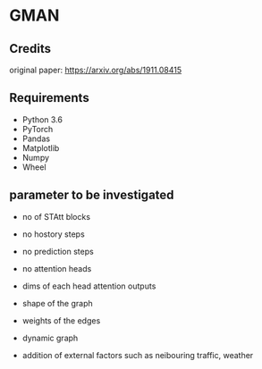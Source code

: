 # GMAN

## Credits
original paper: https://arxiv.org/abs/1911.08415 


##  Requirements
* Python 3.6
* PyTorch
* Pandas
* Matplotlib
* Numpy
* Wheel

## parameter to be investigated
* no of STAtt blocks
* no hostory steps
* no prediction steps
* no attention heads
* dims of each head attention outputs

* shape of the graph
* weights of the edges
* dynamic graph
* addition of external factors such as neibouring traffic, weather
